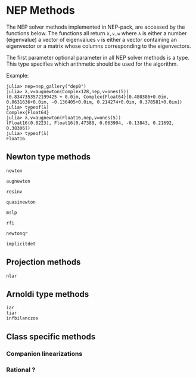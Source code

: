 # NEP Methods

The NEP solver methods implemented in NEP-pack, are accessed by
the functions below. The functions all return ``λ,v,w`` where
``λ`` is either a number (eigenvalue) a vector of eigenvalues
``v`` is either a vector containing an eigenvector
or a matrix whose columns corresponding to the eigenvectors.

The first parameter optional parameter in all NEP solver methods
is a type. This type specifies which arithmetic should be used
for the algorithm.

Example:

```julia-repl
julia> nep=nep_gallery("dep0")
julia> λ,v=augnewton(Complex128,nep,v=ones(5))
(0.8347353572199425 + 0.0im, Complex{Float64}[0.480386+0.0im, 0.0631636+0.0im, -0.136405+0.0im, 0.214274+0.0im, 0.378581+0.0im])
julia> typeof(λ)
Complex{Float64}
julia> λ,v=augnewton(Float16,nep,v=ones(5))
(Float16(0.8223), Float16[0.47388, 0.063904, -0.13843, 0.21692, 0.38306])
julia> typeof(λ)
Float16
```


## Newton type methods
```@docs
newton
```
```@docs
augnewton
```
```@docs
resinv
```
```@docs
quasinewton
```
```@docs
mslp
```
```@docs
rfi
```
```@docs
newtonqr
```
```@docs
implicitdet
```
## Projection methods
```@docs
nlar
```
## Arnoldi type methods
```@docs
iar
tiar
infbilanczos
```

## Class specific methods

### Companion linearizations

### Rational ?
